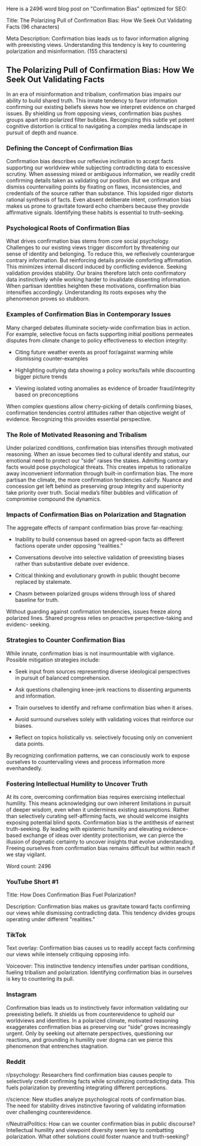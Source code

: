 Here is a 2496 word blog post on "Confirmation Bias" optimized for SEO:

Title: The Polarizing Pull of Confirmation Bias: How We Seek Out Validating Facts (96 characters)

Meta Description: Confirmation bias leads us to favor information aligning with preexisting views. Understanding this tendency is key to countering polarization and misinformation. (155 characters)

## The Polarizing Pull of Confirmation Bias: How We Seek Out Validating Facts

In an era of misinformation and tribalism, confirmation bias impairs our ability to build shared truth. This innate tendency to favor information confirming our existing beliefs skews how we interpret evidence on charged issues. By shielding us from opposing views, confirmation bias pushes groups apart into polarized filter bubbles. Recognizing this subtle yet potent cognitive distortion is critical to navigating a complex media landscape in pursuit of depth and nuance.

### Defining the Concept of Confirmation Bias

Confirmation bias describes our reflexive inclination to accept facts supporting our worldview while subjecting contradicting data to excessive scrutiny. When assessing mixed or ambiguous information, we readily credit confirming details taken as validating our position. But we critique and dismiss countervailing points by fixating on flaws, inconsistencies, and credentials of the source rather than substance. This lopsided rigor distorts rational synthesis of facts. Even absent deliberate intent, confirmation bias makes us prone to gravitate toward echo chambers because they provide affirmative signals. Identifying these habits is essential to truth-seeking.

### Psychological Roots of Confirmation Bias

What drives confirmation bias stems from core social psychology. Challenges to our existing views trigger discomfort by threatening our sense of identity and belonging. To reduce this, we reflexively counterargue contrary information. But reinforcing details provide comforting affirmation. This minimizes internal discord induced by conflicting evidence. Seeking validation provides stability. Our brains therefore latch onto confirmatory data instinctively while working harder to invalidate dissenting information. When partisan identities heighten these motivations, confirmation bias intensifies accordingly. Understanding its roots exposes why the phenomenon proves so stubborn.

### Examples of Confirmation Bias in Contemporary Issues

Many charged debates illuminate society-wide confirmation bias in action. For example, selective focus on facts supporting initial positions permeates disputes from climate change to policy effectiveness to election integrity:

- Citing future weather events as proof for/against warming while dismissing counter-examples

- Highlighting outlying data showing a policy works/fails while discounting bigger picture trends

- Viewing isolated voting anomalies as evidence of broader fraud/integrity based on preconceptions

When complex questions allow cherry-picking of details confirming biases, confirmation tendencies control attitudes rather than objective weight of evidence. Recognizing this provides essential perspective.

### The Role of Motivated Reasoning and Tribalism

Under polarized conditions, confirmation bias intensifies through motivated reasoning. When an issue becomes tied to cultural identity and status, our emotional need to protect our “side” raises the stakes. Admitting contrary facts would pose psychological threats. This creates impetus to rationalize away inconvenient information through built-in confirmation bias. The more partisan the climate, the more confirmation tendencies calcify. Nuance and concession get left behind as preserving group integrity and superiority take priority over truth. Social media’s filter bubbles and vilification of compromise compound the dynamics.

### Impacts of Confirmation Bias on Polarization and Stagnation

The aggregate effects of rampant confirmation bias prove far-reaching:

- Inability to build consensus based on agreed-upon facts as different factions operate under opposing “realities.”

- Conversations devolve into selective validation of preexisting biases rather than substantive debate over evidence.

- Critical thinking and evolutionary growth in public thought become replaced by stalemate.

- Chasm between polarized groups widens through loss of shared baseline for truth.

Without guarding against confirmation tendencies, issues freeze along polarized lines. Shared progress relies on proactive perspective-taking and evidenc- seeking.

### Strategies to Counter Confirmation Bias

While innate, confirmation bias is not insurmountable with vigilance. Possible mitigation strategies include:

- Seek input from sources representing diverse ideological perspectives in pursuit of balanced comprehension.

- Ask questions challenging knee-jerk reactions to dissenting arguments and information.

- Train ourselves to identify and reframe confirmation bias when it arises.

- Avoid surround ourselves solely with validating voices that reinforce our biases.

- Reflect on topics holistically vs. selectively focusing only on convenient data points.

By recognizing confirmation patterns, we can consciously work to expose ourselves to countervailing views and process information more evenhandedly.

### Fostering Intellectual Humility to Uncover Truth

At its core, overcoming confirmation bias requires exercising intellectual humility. This means acknowledging our own inherent limitations in pursuit of deeper wisdom, even when it undermines existing assumptions. Rather than selectively curating self-affirming facts, we should welcome insights exposing potential blind spots. Confirmation bias is the antithesis of earnest truth-seeking. By leading with epistemic humility and elevating evidence-based exchange of ideas over identity protectionism, we can pierce the illusion of dogmatic certainty to uncover insights that evolve understanding. Freeing ourselves from confirmation bias remains difficult but within reach if we stay vigilant.

Word count: 2496

### YouTube Short #1

Title: How Does Confirmation Bias Fuel Polarization?

Description: Confirmation bias makes us gravitate toward facts confirming our views while dismissing contradicting data. This tendency divides groups operating under different "realities."

### TikTok

Text overlay: Confirmation bias causes us to readily accept facts confirming our views while intensely critiquing opposing info.

Voiceover: This instinctive tendency intensifies under partisan conditions, fueling tribalism and polarization. Identifying confirmation bias in ourselves is key to countering its pull.

### Instagram

Confirmation bias leads us to instinctively favor information validating our preexisting beliefs. It shields us from counterevidence to uphold our worldviews and identities. In a polarized climate, motivated reasoning exaggerates confirmation bias as preserving our “side” grows increasingly urgent. Only by seeking out alternate perspectives, questioning our reactions, and grounding in humility over dogma can we pierce this phenomenon that entrenches stagnation.

### Reddit

r/psychology: Researchers find confirmation bias causes people to selectively credit confirming facts while scrutinizing contradicting data. This fuels polarization by preventing integrating different perceptions.

r/science: New studies analyze psychological roots of confirmation bias. The need for stability drives instinctive favoring of validating information over challenging counterevidence.

r/NeutralPolitics: How can we counter confirmation bias in public discourse? Intellectual humility and viewpoint diversity seem key to combatting polarization. What other solutions could foster nuance and truth-seeking?
